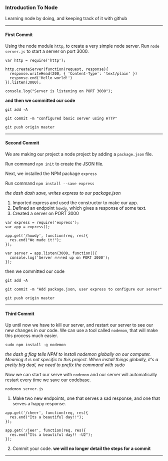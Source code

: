### Introduction To Node

Learning node by doing, and keeping track of it with github

----
#### First Commit
Using the node module `http`, to create a very simple node server. Run `node server.js` to start a server on port 3000.
```
var http = require('http');

http.createServer(function(request, response){
  response.writeHead(200, { 'Content-Type': 'text/plain' })
  response.end('Hello world!')
}).listen(3000);

console.log("Server is listening on PORT 3000");
```
__and then we committed our code__

`git add -A`

`git commit -m "configured basic server using HTTP"`

`git push origin master`

----
#### Second Commit
We are making our project a node project by adding a `package.json` file.

Run command `npm init` to create the JSON file.

Next, we installed the NPM package `express`

Run command `npm install --save express`

*the dash dash save, writes express to our package.json*

1) Imported express and used the constructor to make our app.
2) Defined an endpoint `howdy`, which gives a response of some text.
3) Created a server on PORT 3000

```
var express = require('express');
var app = express();

app.get('/howdy', function(req, res){
  res.end("We made it!");
});

var server = app.listen(3000, function(){
  console.log('Server 🔥🔥🔥ed up on PORT 3000');
});
```
then we committed our code

`git add -A`

`git commit -m "Add package.json, user express to configure our server"`

`git push origin master`

----
#### Third Commit
Up until now we have to kill our server, and restart our server to see our new changes in our code. We can use a tool called `nodemon`, that will make this process much easier.

`sudo npm install -g nodemon`

*the dash g flag tells NPM to install nodemon globally on our computer. Meaning it is not specific to this project. When install things globally, it's a pretty big deal, we need to prefix the command with sudo*

Now we can start our serve with `nodemon` and our server will automatically restart every time we save our codebase.

`nodemon server.js`

1) Make two new endpoints, one that serves a sad response, and one that serves a happy response.

```
app.get('/cheer', function(req, res){
  res.end("Its a beautiful day!!");
});

app.get('/jeer', function(req, res){
  res.end("Its a beautiful day!! -U2");
});
```
2) Commit your code. 
**we will no longer detail the steps for a commit**

----
